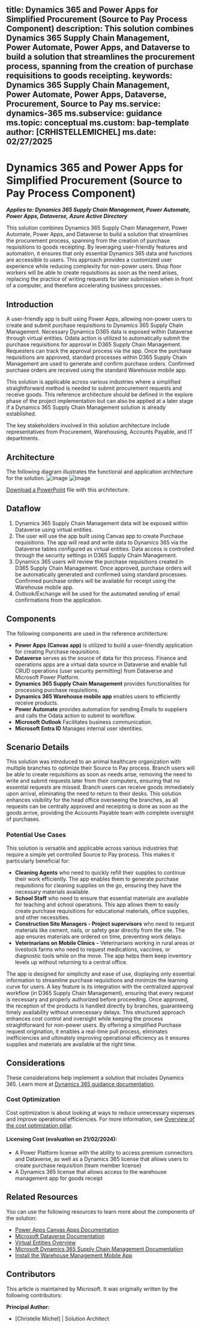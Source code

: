 title: Dynamics 365 and Power Apps for Simplified Procurement (Source to Pay Process Component)
description: This solution combines Dynamics 365 Supply Chain Management, Power Automate, Power Apps, and Dataverse to build a solution that streamlines the procurement process, spanning from the creation of purchase requisitions to goods receipting.
keywords: Dynamics 365 Supply Chain Management, Power Automate, Power Apps, Dataverse, Procurement, Source to Pay
ms.service: dynamics-365
ms.subservice: guidance
ms.topic: conceptual
ms.custom: bap-template
author: [CRHISTELLEMICHEL]
ms.date: 02/27/2025
---

# Dynamics 365 and Power Apps for Simplified Procurement (Source to Pay Process Component)

***Applies to: Dynamics 365 Supply Chain Management, Power Automate, Power Apps, Dataverse, Azure Active Directory***

This solution combines Dynamics 365 Supply Chain Management, Power Automate, Power Apps, and Dataverse to build a solution that streamlines the procurement process, spanning from the creation of purchase requisitions to goods receipting. By leveraging user-friendly features and automation, it ensures that only essential Dynamics 365 data and functions are accessible to users. This approach provides a customized user experience while reducing complexity for non-power users. Shop floor workers will be able to create requisitions as soon as the need arises, replacing the practice of writing requests for later submission when in front of a computer, and therefore accelerating business processes.

## Introduction

A user-friendly app is built using Power Apps, allowing non-power users to create and submit purchase requisitions to Dynamics 365 Supply Chain Management. Necessary Dynamics D365 data is exposed within Dataverse through virtual entities. Odata action is utilized to automatically submit the purchase requisitions for approval in D365 Supply Chain Management. Requesters can track the approval process via the app. Once the purchase requisitions are approved, standard processes within D365 Supply Chain Management are used to generate and confirm purchase orders. Confirmed purchase orders are received using the standard Warehouse mobile app.

This solution is applicable across various industries where a simplified straightforward method is needed to submit procurement requests and receive goods. This reference architecture should be defined in the explore phase of the project implementation but can also be applied at a later stage if a Dynamics 365 Supply Chain Management solution is already established.

The key stakeholders involved in this solution architecture include representatives from Procurement, Warehousing, Accounts Payable, and IT departments.

## Architecture

The following diagram illustrates the functional and application architecture for the solution.
![image](dynamics-365-and-power-apps-for-simplified-procurement/Slide1.PNG)
![image](dynamics-365-and-power-apps-for-simplified-procurement/Slide2.PNG)


[Download a PowerPoint](dynamics-365-and-power-apps-for-simplified-procurement-reference-architecture.pptx) file with this architecture.

## Dataflow

1.	Dynamics 365 Supply Chain Management data will be exposed within Dataverse using virtual entities. 
2.	The user will use the app built using Canvas app to create Purchase requisitions. The app will read and write data to Dynamics 365 via the Dataverse tables configured as virtual entities. Data access is controlled through the security settings in D365 Supply Chain Management.
3.	Dynamics 365 users will review the purchase requisitions created in D365 Supply Chain Management. Once approved, purchase orders will be automatically generated and confirmed using standard processes. Confirmed purchase orders will be available for receipt using the Warehouse mobile app.
4.	Outlook/Exchange will be used for the automated sending of email confirmations from the application. 


## Components

The following components are used in the reference architecture:

- **Power Apps (Canvas app)** is utilized to build a user-friendly application for creating Purchase requisitions.
- **Dataverse** serves as the source of data for this process. Finance and operations apps are a virtual data source in Dataverse and enable full CRUD operations (user security permitting) from Dataverse and Microsoft Power Platform.
- **Dynamics 365 Supply Chain Management** provides functionalities for processing purchase requisitions.
- **Dynamics 365 Warehouse mobile app** enables users to efficiently receive products.
- **Power Automate** provides automation for sending Emails to suppliers and calls the Odata action to submit to workflow.
- **Microsoft Outlook** Facilitates business communication.
- **Microsoft Entra ID** Manages internal user identities.

## Scenario Details

This solution was introduced to an animal healthcare organization with multiple branches to optimize their Source to Pay process. Branch users will be able to create requisitions as soon as needs arise, removing the need to write and submit requests later from their computers, ensuring that no essential requests are missed. Branch users can receive goods immediately upon arrival, eliminating the need to return to their desks. This solution enhances visibility for the head office overseeing the branches, as all requests can be centrally approved and receipting is done as soon as the goods arrive, providing the Accounts Payable team with complete oversight of purchases.

### Potential Use Cases

This solution is versatile and applicable across various industries that require a simple yet controlled Source to Pay process. This makes it particularly beneficial for:

- **Cleaning Agents** who need to quickly refill their supplies to continue their work efficiently. The app enables them to generate purchase requisitions for cleaning supplies on the go, ensuring they have the necessary materials available.
- **School Staff** who need to ensure that essential materials are available for teaching and school operations. This app allows them to easily create purchase requisitions for educational materials, office supplies, and other necessities. 
- **Construction Site Managers - Project supervisors** who need to request materials like cement, nails, or safety gear directly from the site. The app ensures materials are ordered on time, preventing work delays.
- **Veterinarians on Mobile Clinics** – Veterinarians working in rural areas or livestock farms who need to request medications, vaccines, or diagnostic tools while on the move. The app helps them keep inventory levels up without returning to a central office.

The app is designed for simplicity and ease of use, displaying only essential information to streamline purchase requisitions and minimize the learning curve for users. A key feature is its integration with the centralized approval workflow (in D365 Supply Chain Management), ensuring that every request is necessary and properly authorized before proceeding. Once approved, the reception of the products is handled directly by branches, guaranteeing timely availability without unnecessary delays. This structured approach enhances cost control and oversight while keeping the process straightforward for non-power users. By offering a simplified Purchase request origination, it enables a real-time pull process, eliminates inefficiencies and ultimately improving operational efficiency as it ensures supplies and materials are available at the right time.

## Considerations

These considerations help implement a solution that includes Dynamics 365. Learn more at [Dynamics 365 guidance documentation](https://learn.microsoft.com/dynamics365/guidance/).

### Cost Optimization

Cost optimization is about looking at ways to reduce unnecessary expenses and improve operational efficiencies. For more information, see [Overview of the cost optimization pillar](https://learn.microsoft.com/azure/architecture/framework/cost/overview).

#### Licensing Cost (evaluation on 21/02/2024):

- A Power Platform license with the ability to access premium connectors and Dataverse, as well as a Dynamics 365 license that allows users to create purchase requisition (team member license) 
- A Dynamics 365 license that allows access to the warehouse management app for goods receipt

## Related Resources

You can use the following resources to learn more about the components of the solution:

- [Power Apps Canvas Apps Documentation](https://learn.microsoft.com/powerapps/maker/canvas-apps/)
- [Microsoft Dataverse Documentation](https://learn.microsoft.com/powerapps/maker/data-platform/)
- [Virtual Entities Overview](https://learn.microsoft.com/dynamics365/guidance/virtual-entities)
- [Microsoft Dynamics 365 Supply Chain Management Documentation](https://learn.microsoft.com/dynamics365/supply-chain/)
- [Install the Warehouse Management Mobile App](https://learn.microsoft.com/dynamics365/supply-chain/warehousing/warehousing-mobile-application)

## Contributors

This article is maintained by Microsoft. It was originally written by the following contributors:

**Principal Author:**
- [Christelle Michel] | Solution Architect
